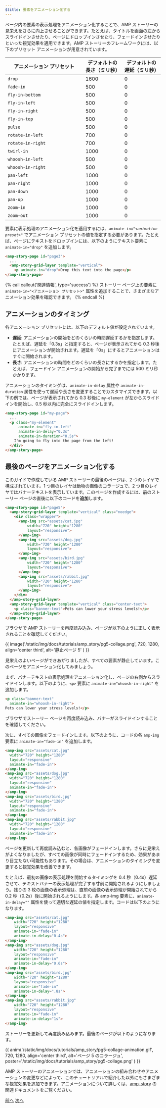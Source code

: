 ```yaml
---
$title: 要素をアニメーション化する
---
```


ページ内の要素の表示処理をアニメーション化することで、AMP ストーリーの見栄えをさらに向上させることができます。たとえば、タイトルを画面の左からスライドインさせたり、ページにドロップインさせたり、フェードインさせたりといった視覚効果を適用できます。AMP ストーリーのフレームワークには、以下のプリセット アニメーションが用意されています。

<table>
<thead>
<tr>
  <th width="50%">アニメーション プリセット</th>
  <th width="25%">デフォルトの長さ（ミリ秒）</th>
  <th width="25%">デフォルトの遅延（ミリ秒）</th>
</tr>
</thead>
<tbody>
<tr>
  <td><code>drop</code></td>
  <td>1600</td>
  <td>0</td>
</tr>
<tr>
  <td><code>fade-in</code></td>
  <td>500</td>
  <td>0</td>
</tr>
<tr>
  <td><code>fly-in-bottom</code></td>
  <td>500</td>
  <td>0</td>
</tr>
<tr>
  <td><code>fly-in-left</code></td>
  <td>500</td>
  <td>0</td>
</tr>
<tr>
  <td><code>fly-in-right</code></td>
  <td>500</td>
  <td>0</td>
</tr>
<tr>
  <td><code>fly-in-top</code></td>
  <td>500</td>
  <td>0</td>
</tr>
<tr>
  <td><code>pulse</code></td>
  <td>500</td>
  <td>0</td>
</tr>
<tr>
  <td><code>rotate-in-left</code></td>
  <td>700</td>
  <td>0</td>
</tr>
<tr>
  <td><code>rotate-in-right</code></td>
  <td>700</td>
  <td>0</td>
</tr>
<tr>
  <td><code>twirl-in</code></td>
  <td>1000</td>
  <td>0</td>
</tr>
<tr>
  <td><code>whoosh-in-left</code></td>
  <td>500</td>
  <td>0</td>
</tr>
<tr>
  <td><code>whoosh-in-right</code></td>
  <td>500</td>
  <td>0</td>
</tr>
<tr>
  <td><code>pan-left</code></td>
  <td>1000</td>
  <td>0</td>
</tr>
<tr>
  <td><code>pan-right</code></td>
  <td>1000</td>
  <td>0</td>
</tr>
<tr>
  <td><code>pan-down</code></td>
  <td>1000</td>
  <td>0</td>
</tr>
<tr>
  <td><code>pan-up</code></td>
  <td>1000</td>
  <td>0</td>
</tr>
<tr>
  <td><code>zoom-in</code></td>
  <td>1000</td>
  <td>0</td>
</tr>
<tr>
  <td><code>zoom-out</code></td>
  <td>1000</td>
  <td>0</td>
</tr>
</tbody>
</table>

要素に表示処理のアニメーション化を適用するには、<code>animate-in="<em>&lt;animation preset></em>"</code> でアニメーション プリセットの値を指定する必要があります。たとえば、ページにテキストをドロップインには、以下のようにテキスト要素に `animate-in="drop"` を追加します。

```html
<amp-story-page id="page3">
  ...
  <amp-story-grid-layer template="vertical">
    <p animate-in="drop">Drop this text into the page</p>
</amp-story-page>
```

{% call callout('関連情報', type='success') %}
ストーリー ページ上の要素に `animate-in="<アニメーション プリセット>"` 属性を追加することで、さまざまなアニメーション効果を確認できます。
{% endcall %}

## アニメーションのタイミング

各アニメーション プリセットには、以下のデフォルト値が設定されています。

* **遅延**: アニメーションの開始をどのくらいの時間遅延するかを指定します。たとえば、遅延を「0.3s」と指定すると、ページが表示されてから 0.3 秒後にアニメーションが開始されます。遅延を「0s」にするとアニメーションはすぐに開始されます。
* **長さ**: アニメーションの時間をどのくらいの長さにするかを指定します。たとえば、フェードイン アニメーションの開始から完了までには 500 ミリ秒かかります。

アニメーションのタイミングは、`animate-in-delay` 属性や `animate-in-duration` 属性を使って遅延や長さを変更することでカスタマイズできます。以下の例では、ページが表示されてから 0.3 秒後に `my-element` が左からスライドインを開始し、0.5 秒以内に完全にスライドインします。

```html
<amp-story-page id="my-page">
  ...
  <p class="my-element"
      animate-in="fly-in-left"
      animate-in-delay="0.3s"
      animate-in-duration="0.5s">
    I'm going to fly into the page from the left!
  </div>
</amp-story-page>
```

## 最後のページをアニメーション化する

このガイドで作成している AMP ストーリーの最後のページは、2 つのレイヤで構成されています。1 つ目のレイヤは動物の画像のコラージュで、2 つ目のレイヤではバナーテキストを表示しています。このページを作成するには、前のストーリー ページの直後に以下のコードを**追加**します。

```html
<amp-story-page id="page5">
  <amp-story-grid-layer template="vertical" class="noedge">
    <div class="wrapper">
      <amp-img src="assets/cat.jpg"
          width="720" height="1280"
          layout="responsive">
      </amp-img>
      <amp-img src="assets/dog.jpg"
          width="720" height="1280"
          layout="responsive">
      </amp-img>
      <amp-img src="assets/bird.jpg"
          width="720" height="1280"
          layout="responsive">
      </amp-img>
      <amp-img src="assets/rabbit.jpg"
          width="720" height="1280"
          layout="responsive">
      </amp-img>
    </div>
  </amp-story-grid-layer>
  <amp-story-grid-layer template="vertical" class="center-text">
    <p class="banner-text">Pets can lower your stress levels!</p>
  </amp-story-grid-layer>
</amp-story-page>
```
ブラウザで AMP ストーリーを再度読み込み、ページが以下のように正しく表示されることを確認してください。

{{ image('/static/img/docs/tutorials/amp_story/pg5-collage.png', 720, 1280, align='center third', alt='静止ページ 5' ) }}

見栄えのよいページができあがりましたが、すべての要素が静止しています。このページをアニメーション化してみましょう。

まず、バナーテキストの表示処理をアニメーション化し、ページの右側からスライドインします。以下のように、`<p>` 要素に `animate-in="whoosh-in-right"` を追加します。

```html hl_lines="2"
<p class="banner-text"
  animate-in="whoosh-in-right">
Pets can lower your stress levels!</p>
```

ブラウザでストーリー ページを再度読み込み、バナーがスライドインすることを確認してください。

次に、すべての画像をフェードインします。以下のように、コードの各 `amp-img` 要素に `animate-in="fade-in"` を追加します。

```html hl_lines="4 9 14 19"
<amp-img src="assets/cat.jpg"
  width="720" height="1280"
  layout="responsive"
  animate-in="fade-in">
</amp-img>
<amp-img src="assets/dog.jpg"
  width="720" height="1280"
  layout="responsive"
  animate-in="fade-in">
</amp-img>
<amp-img src="assets/bird.jpg"
  width="720" height="1280"
  layout="responsive"
  animate-in="fade-in">
</amp-img>
<amp-img src="assets/rabbit.jpg"
  width="720" height="1280"
  layout="responsive"
  animate-in="fade-in">
</amp-img>
```


ページを更新して再度読み込むと、各画像がフェードインします。さらに見栄えがよくなりましたが、すべての画像が同時にフェードインするため、効果があまり目立たない可能性もあります。その場合は、アニメーションのタイミングを変更すると視覚効果を改善できます。

たとえば、最初の画像の表示処理を開始するタイミングを 0.4 秒（0.4s）遅延させて、テキストバナーの表示処理が完了する寸前に開始されるようにしましょう。残りの 3 枚の画像の表示処理は、直前の画像の表示処理が開始されてから 0.2 秒（0.2s）後に開始されるようにします。各 amp-img 要素に、`animate-in-delay=""` 属性を使って適切な遅延の値を指定します。コードは以下のようになります。

```html hl_lines="5 11 17 23"
<amp-img src="assets/cat.jpg"
    width="720" height="1280"
    layout="responsive"
    animate-in="fade-in" 
    animate-in-delay="0.4s">
</amp-img>
<amp-img src="assets/dog.jpg"
    width="720" height="1280"
    layout="responsive"
    animate-in="fade-in" 
    animate-in-delay="0.6s">
</amp-img>
<amp-img src="assets/bird.jpg"
    width="720" height="1280"
    layout="responsive"
    animate-in="fade-in"
    animate-in-delay=".8s">
</amp-img>
<amp-img src="assets/rabbit.jpg"
    width="720" height="1280"
    layout="responsive"
    animate-in="fade-in"
    animate-in-delay="1s">
</amp-img>

```

ストーリーを更新して再度読み込みます。最後のページが以下のようになります。

{{ anim('/static/img/docs/tutorials/amp_story/pg5-collage-animation.gif', 720, 1280, align='center third', alt='ページ 5 のコラージュ', poster='/static/img/docs/tutorials/amp_story/pg5-collage.png' ) }}

AMP ストーリーのアニメーションでは、アニメーションの組み合わせやアニメーションの変更などによって、このチュートリアルで紹介した以外にもさまざまな視覚効果を追加できます。アニメーションについて詳しくは、[amp-story](/ja/docs/reference/components/amp-story.html#animations) の関連ドキュメントをご覧ください。


<div class="prev-next-buttons">
  <a class="button prev-button" href="/ja/docs/getting_started/visual_story/add_more_pages.html"><span class="arrow-prev">前へ</span></a>
  <a class="button next-button" href="/ja/docs/getting_started/visual_story/create_bookend.html"><span class="arrow-next">次へ</span></a>
</div>
 
